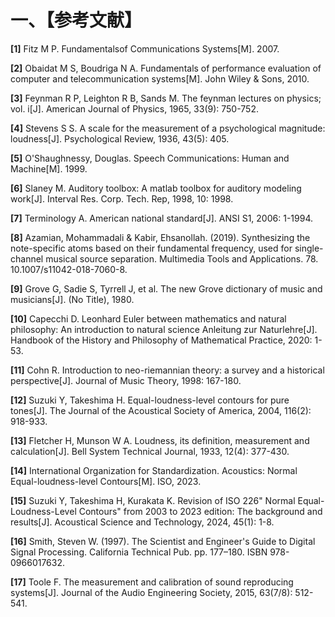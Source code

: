 
# 一、【参考文献】

**[1]** Fitz M P. Fundamentalsof Communications Systems[M]. 2007.

**[2]** Obaidat M S, Boudriga N A. Fundamentals of performance evaluation of computer and telecommunication systems[M]. John Wiley & Sons, 2010.

**[3]** Feynman R P, Leighton R B, Sands M. The feynman lectures on physics; vol. i[J]. American Journal of Physics, 1965, 33(9): 750-752.

**[4]** Stevens S S. A scale for the measurement of a psychological magnitude: loudness[J]. Psychological Review, 1936, 43(5): 405.

**[5]** O'Shaughnessy, Douglas. Speech Communications: Human and Machine[M]. 1999.

**[6]** Slaney M. Auditory toolbox: A matlab toolbox for auditory modeling work[J]. Interval Res. Corp. Tech. Rep, 1998, 10: 1998.

**[7]** Terminology A. American national standard[J]. ANSI S1, 2006: 1-1994.

**[8]** Azamian, Mohammadali & Kabir, Ehsanollah. (2019). Synthesizing the note-specific atoms based on their fundamental frequency, used for single-channel musical source separation. Multimedia Tools and Applications. 78. 10.1007/s11042-018-7060-8. 

**[9]** Grove G, Sadie S, Tyrrell J, et al. The new Grove dictionary of music and musicians[J]. (No Title), 1980.

**[10]** Capecchi D. Leonhard Euler between mathematics and natural philosophy: An introduction to natural science Anleitung zur Naturlehre[J]. Handbook of the History and Philosophy of Mathematical Practice, 2020: 1-53.

**[11]** Cohn R. Introduction to neo-riemannian theory: a survey and a historical perspective[J]. Journal of Music Theory, 1998: 167-180.

**[12]** Suzuki Y, Takeshima H. Equal-loudness-level contours for pure tones[J]. The Journal of the Acoustical Society of America, 2004, 116(2): 918-933.

**[13]** Fletcher H, Munson W A. Loudness, its definition, measurement and calculation[J]. Bell System Technical Journal, 1933, 12(4): 377-430.

**[14]** International Organization for Standardization. Acoustics: Normal Equal-loudness-level Contours[M]. ISO, 2023.

**[15]** Suzuki Y, Takeshima H, Kurakata K. Revision of ISO 226" Normal Equal-Loudness-Level Contours" from 2003 to 2023 edition: The background and results[J]. Acoustical Science and Technology, 2024, 45(1): 1-8.

**[16]** Smith, Steven W. (1997). The Scientist and Engineer's Guide to Digital Signal Processing. California Technical Pub. pp. 177–180. ISBN 978-0966017632.

**[17]** Toole F. The measurement and calibration of sound reproducing systems[J]. Journal of the Audio Engineering Society, 2015, 63(7/8): 512-541.
